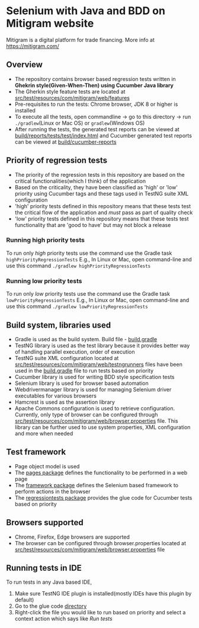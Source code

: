 # Selenium with Java and BDD on Mitigram website
Mitigram is a digital platform for trade financing. More info at https://mitigram.com/

## Overview
* The repository contains browser based regression tests written in **Ghekrin style(Given-When-Then) using Cucumber Java library**
* The Gherkin style feature tests are located at [src/test/resources/com/mitigram/web/features](src/test/resources/com/mitigram/web/features)
* Pre-requisites to run the tests: Chrome browser, JDK 8 or higher is installed
* To execute all the tests, open commandline -> go to this directory -> run `./gradlew`(Linux or Mac OS) or `gradlew`(Windows OS)
* After running the tests, the generated test reports can be viewed at [build/reports/tests/test/index.html](build/reports/tests/test/index.html) 
  and Cucumber generated test reports can be viewed at [build/cucumber-reports](build/cucumber-reports)
  
## Priority of regression tests
* The priority of the regression tests in this repository are based on the critical functionalities(which I think) of the application
* Based on the criticality, they have been classified as 'high' or 'low' priority using Cucumber tags and these tags used
  in TestNG suite XML configuration
* 'high' priority tests defined in this repository means that these tests test the critical flow of the application 
and _must_ pass as part of quality check
* 'low' priority tests defined in this repository means that these tests test functionality that are 'good to have' but 
may not block a release
  
### Running high priority tests
To run only _high_ priority tests use the command use the Gradle task `highPriorityRegressionTests`
E.g., In Linux or Mac, open command-line and use this command `./gradlew highPriorityRegressionTests`

### Running low priority tests
To run only _low_ priority tests use the command use the Gradle task `lowPriorityRegressionTests`
E.g., In Linux or Mac, open command-line and use this command `./gradlew lowPriorityRegressionTests`

## Build system, libraries used
* Gradle is used as the build system. Build file - [build.gradle](build.gradle)
* TestNG library is used as the test library because it provides better way of handling parallel execution, order of execution
* TestNG suite XML configuration located at [src/test/resources/com/mitigram/web/testngrunners](src/test/resources/com/mitigram/web/testngrunners) 
  files have been used in the [build.gradle](build.gradle) file to run tests based on priority
* Cucumber library is used for writing BDD style specification tests
* Selenium library is used for browser based automation
* Webdrivermanager library is used for managing Selenium driver executables for various browsers
* Hamcrest is used as the assertion library
* Apache Commons configuration is used to retrieve configuration. Currently, only type of browser can be configured 
  through [src/test/resources/com/mitigram/web/browser.properties](src/test/resources/com/mitigram/web/browser.properties) file. This library can be further used
  to use system properties, XML configuration and more when needed
  
## Test framework
* Page object model is used
* The [pages package](src/test/java/com/mitigram/web/pages) defines the functionality to be performed in a web page
* The [framework package](src/test/java/com/mitigram/web/framework) defines the Selenium based framework to perform actions in the browser
* The [regressiontests package](src/test/java/com/mitigram/web/regressiontests) provides the glue code for Cucumber tests based on priority

## Browsers supported
* Chrome, Firefox, Edge browsers are supported
* The browser can be configured through browser.properties located at 
  [src/test/resources/com/mitigram/web/browser.properties](src/test/resources/com/mitigram/web/browser.properties) file

## Running tests in IDE
To run tests in any Java based IDE,
1. Make sure TestNG IDE plugin is installed(mostly IDEs have this plugin by default)
2. Go to the glue code [directory](src/test/java/com/mitigram/web/regressiontests)
3. Right-click the file you would like to run based on priority and select a context action 
   which says like _Run tests_
